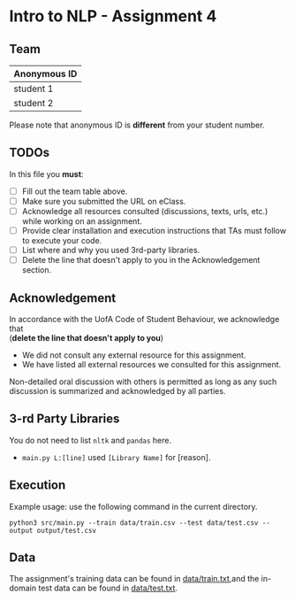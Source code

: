# Intro to NLP - Assignment 4

## Team
|Anonymous ID|
|------------|
|student 1   |
|student 2   |

Please note that anonymous ID is **different** from your student number.

## TODOs

In this file you **must**:
- [ ] Fill out the team table above. 
- [ ] Make sure you submitted the URL on eClass.
- [ ] Acknowledge all resources consulted (discussions, texts, urls, etc.) while working on an assignment.
- [ ] Provide clear installation and execution instructions that TAs must follow to execute your code.
- [ ] List where and why you used 3rd-party libraries.
- [ ] Delete the line that doesn't apply to you in the Acknowledgement section.

## Acknowledgement 
In accordance with the UofA Code of Student Behaviour, we acknowledge that  
(**delete the line that doesn't apply to you**)

- We did not consult any external resource for this assignment.
- We have listed all external resources we consulted for this assignment.

 Non-detailed oral discussion with others is permitted as long as any such discussion is summarized and acknowledged by all parties.

## 3-rd Party Libraries
You do not need to list `nltk` and `pandas` here.

* `main.py L:[line]` used `[Library Name]` for [reason].

## Execution
Example usage: use the following command in the current directory.

`python3 src/main.py --train data/train.csv --test data/test.csv --output output/test.csv`

## Data

The assignment's training data can be found in [data/train.txt](data/train.txt),and the in-domain test data can be found in [data/test.txt](data/test.txt).
